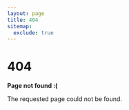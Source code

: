 ```yaml
---
layout: page
title: 404
sitemap:
  exclude: true
---
```


# 404

**Page not found :(**

The requested page could not be found.